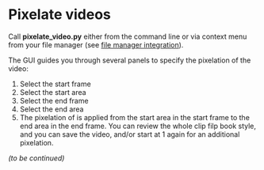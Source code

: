 # Pixelate videos

Call **pixelate_video.py** either from the command line or via
context menu from your file manager
(see [file manager integration](./file-manager-integration.md)).

The GUI guides you through several panels to specify the pixelation of the video:
1. Select the start frame
2. Select the start area
3. Select the end frame
4. Select the end area
5. The pixelation of is applied from the start area in the start frame to the end area in the end frame.
   You can review the whole clip filp book style, and you can save the video,
   and/or start at 1 again for an additional pixelation.

_(to be continued)_
